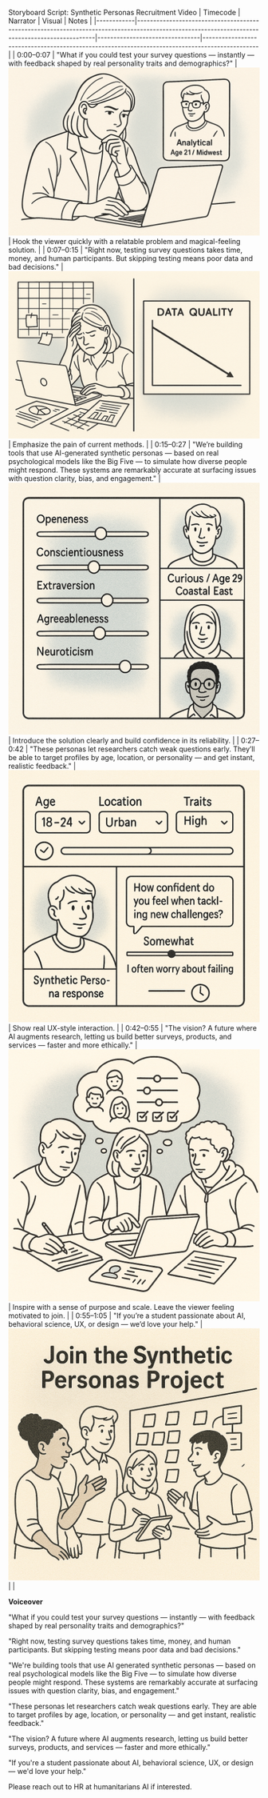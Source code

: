 Storyboard Script: Synthetic Personas Recruitment Video
| Timecode   | Narrator                                                                                                                                      | Visual                         | Notes                                                                                         |
|------------|-----------------------------------------------------------------------------------------------------------------------------------------------|--------------------------------|-----------------------------------------------------------------------------------------------|
| 0:00–0:07  | "What if you could test your survey questions — instantly — with feedback shaped by real personality traits and demographics?"              | ![Hook](assets/hook.png)       | Hook the viewer quickly with a relatable problem and magical-feeling solution.               |
| 0:07–0:15  | "Right now, testing survey questions takes time, money, and human participants. But skipping testing means poor data and bad decisions."     | ![Pain](assets/pain.png)       | Emphasize the pain of current methods.                                                       |
| 0:15–0:27  | "We’re building tools that use AI-generated synthetic personas — based on real psychological models like the Big Five — to simulate how diverse people might respond. These systems are remarkably accurate at surfacing issues with question clarity, bias, and engagement." | ![Personas](assets/personas.png) | Introduce the solution clearly and build confidence in its reliability.                     |
| 0:27–0:42  | "These personas let researchers catch weak questions early. They’ll be able to target profiles by age, location, or personality — and get instant, realistic feedback." | ![UX](assets/ux.png)           | Show real UX-style interaction.                                                              |
| 0:42–0:55  | "The vision? A future where AI augments research, letting us build better surveys, products, and services — faster and more ethically."      | ![Vision](assets/vision.png)   | Inspire with a sense of purpose and scale. Leave the viewer feeling motivated to join.       |
| 0:55–1:05  | "If you’re a student passionate about AI, behavioral science, UX, or design — we’d love your help."                                           | ![Join](assets/join.png)       |                                                                                               |




**Voiceover**

"What if you could test your survey questions — instantly — with feedback shaped by real personality traits and demographics?"

"Right now, testing survey questions takes time, money, and human participants. But skipping testing means poor data and bad decisions."

"We're building tools that use AI generated synthetic personas — based on real psychological models like the Big Five — to simulate how diverse people might respond. These systems are remarkably accurate at surfacing issues with question clarity, bias, and engagement."

"These personas let researchers catch weak questions early. They are able to target profiles by age, location, or personality — and get instant, realistic feedback."

"The vision? A future where AI augments research, letting us build better surveys, products, and services — faster and more ethically."

"If you're a student passionate about AI, behavioral science, UX, or design — we'd love your help."

Please reach out to HR at humanitarians AI if interested.   
